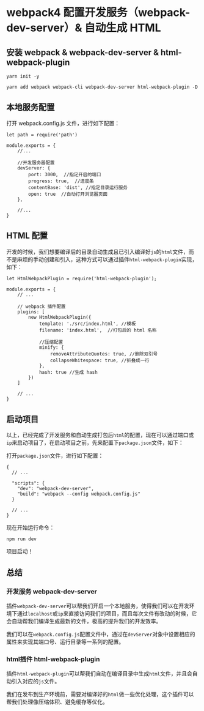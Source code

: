 # webpack4 配置开发服务（webpack-dev-server）& 自动生成 HTML

## 安装 webpack & webpack-dev-server & html-webpack-plugin

```
yarn init -y

yarn add webpack webpack-cli webpack-dev-server html-webpack-plugin -D

```

## 本地服务配置

打开 webpack.config.js 文件，进行如下配置：

```
let path = require('path')

module.exports = {
	//...

	//开发服务器配置
	devServer: {
		port: 3000,  //指定开启的端口
		progress: true,  //进度条
		contentBase: 'dist', //指定目录运行服务
		open: true  //自动打开浏览器页面
	},

	//...
}

```
## HTML 配置

开发的时候，我们想要编译后的目录自动生成且已引入编译好`js`的`html`文件，而不是麻烦的手动创建和引入，这种方式可以通过插件`html-webpack-plugin`实现，如下：

```
let HtmlWebpackPlugin = require('html-webpack-plugin');

module.exports = {
	// ...

	// webpack 插件配置
	plugins: [
		new HtmlWebpackPlugin({
			template: './src/index.html', //模板
			filename: 'index.html',  //打包后的 html 名称

			//压缩配置
			minify: {
				removeAttributeQuotes: true, //删除双引号
				collapseWhitespace: true, //折叠成一行
			},
			hash: true //生成 hash
		})
	]

	// ...
}
```

## 启动项目

以上，已经完成了开发服务和自动生成打包后`html`的配置，现在可以通过端口或`ip`来启动项目了，在启动项目之前，先来配置下`package.json`文件，如下：

打开`package.json`文件，进行如下配置：

```
{
  // ...

  "scripts": {
    "dev": "webpack-dev-server",
    "build": "webpack --config webpack.config.js"
  }

  // ...
}

```

现在开始运行命令：

```npm run dev```

项目启动！

## 总结

### 开发服务 webpack-dev-server

插件`webpack-dev-server`可以帮我们开启一个本地服务，使得我们可以在开发环境下通过`localhost`或`ip`来直接访问我们的项目，而且每次文件有改动的时候，它会自动帮我们编译生成最新的文件，极高的提升我们的开发效率。

我们可以在`webpack.config.js`配置文件中，通过在`devServer`对象中设置相应的属性来实现其端口号、运行目录等一系列的配置。

### html插件 html-webpack-plugin

插件`html-webpack-plugin`可以帮我们自动在编译目录中生成`html`文件，并且会自动引入对应的`js`文件。

我们在发布到生产环境前，需要对编译好的`html`做一些优化处理，这个插件可以帮我们处理像压缩体积、避免缓存等优化。
